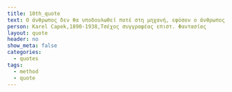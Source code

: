 ```yaml
---
title: 10th_quote
text: Ο άνθρωπος δεν θα υποδουλωθεί ποτέ στη μηχανή, εφόσον ο άνθρωπος που χειρίζεται τη μηχανή πληρώνεται καλά.
person: Karel Capek,1890-1938,Τσέχος συγγραφέας επιστ. Φαντασίας
layout: quote
header: no
show_meta: false
categories:
  - quotes
tags:
  - method
  - quote
---
```

